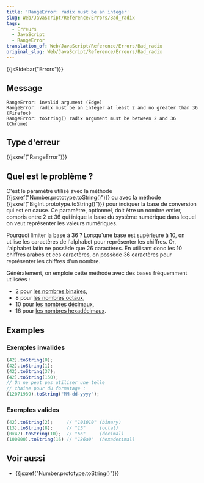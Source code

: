 ```yaml
---
title: 'RangeError: radix must be an integer'
slug: Web/JavaScript/Reference/Errors/Bad_radix
tags:
  - Erreurs
  - JavaScript
  - RangeError
translation_of: Web/JavaScript/Reference/Errors/Bad_radix
original_slug: Web/JavaScript/Reference/Erreurs/Bad_radix
---
```

{{jsSidebar("Errors")}}

## Message

    RangeError: invalid argument (Edge)
    RangeError: radix must be an integer at least 2 and no greater than 36 (Firefox)
    RangeError: toString() radix argument must be between 2 and 36 (Chrome)

## Type d'erreur

{{jsxref("RangeError")}}

## Quel est le problème ?

C'est le paramètre utilisé avec la méthode {{jsxref("Number.prototype.toString()")}} ou avec la méthode {{jsxref("BigInt.prototype.toString()")}} pour indiquer la base de conversion qui est en cause. Ce paramètre, optionnel, doit être un nombre entier, compris entre 2 et 36 qui inique la base du système numérique dans lequel on veut représenter les valeurs numériques.

Pourquoi limiter la base à 36 ? Lorsqu'une base est supérieure à 10, on utilise les caractères de l'alphabet pour représenter les chiffres. Or, l'alphabet latin ne possède que 26 caractères. En utilisant donc les 10 chiffres arabes et ces caractères, on possède 36 caractères pour représenter les chiffres d'un nombre.

Généralement, on emploie cette méthode avec des bases fréquemment utilisées :

- 2 pour [les nombres binaires](https://fr.wikipedia.org/wiki/Syst%C3%A8me_binaire),
- 8 pour [les nombres octaux](https://fr.wikipedia.org/wiki/Syst%C3%A8me_octal),
- 10 pour [les nombres décimaux](https://fr.wikipedia.org/wiki/Syst%C3%A8me_d%C3%A9cimal),
- 16 pour [les nombres hexadécimaux](https://fr.wikipedia.org/wiki/Syst%C3%A8me_hexad%C3%A9cimal).

## Examples

### Exemples invalides

```js example-bad
(42).toString(0);
(42).toString(1);
(42).toString(37);
(42).toString(150);
// On ne peut pas utiliser une telle
// chaîne pour du formatage :
(12071989).toString("MM-dd-yyyy");
```

### Exemples valides

```js example-good
(42).toString(2);     // "101010" (binary)
(13).toString(8);     // "15"     (octal)
(0x42).toString(10);  // "66"     (decimal)
(100000).toString(16) // "186a0"  (hexadecimal)
```

## Voir aussi

- {{jsxref("Number.prototype.toString()")}}
